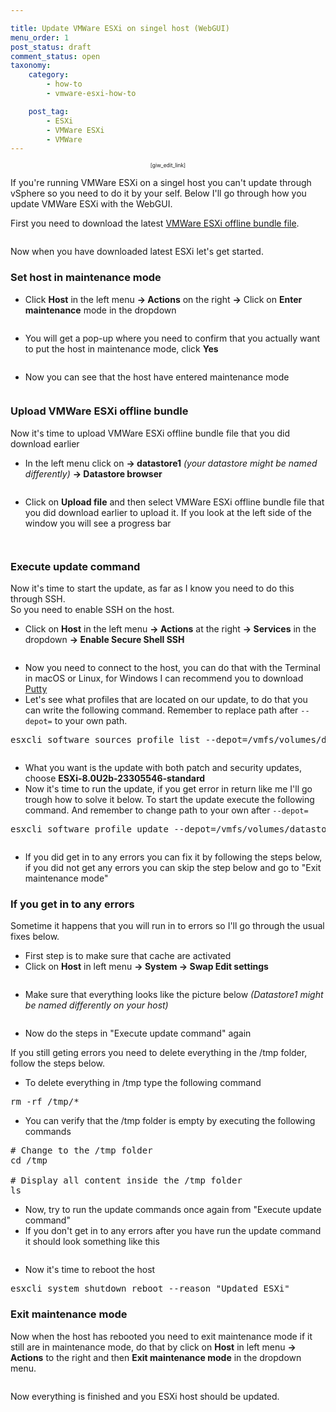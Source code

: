 ```yaml
---

title: Update VMWare ESXi on singel host (WebGUI)
menu_order: 1
post_status: draft
comment_status: open
taxonomy:
    category:
        - how-to
        - vmware-esxi-how-to

    post_tag:
        - ESXi
        - VMWare ESXi
        - VMWare
---
```



<p style="text-align: center;font-size: 0.6em">[giw_edit_link]</p>

If you're running VMWare ESXi on a singel host you can't update through vSphere so you need to do it by your self. Below I'll go through how you update VMWare ESXi with the WebGUI.  

First you need to download the latest [VMWare ESXi offline bundle file](https://customerconnect.vmware.com/downloads/details?downloadGroup=ESXI80U2B&productId=1345).
<!-- wp:image {"lightbox":{"enabled":true},"id":282,"sizeSlug":"medium","linkDestination":"none"} -->
<figure class="wp-block-image size-medium">
<img src="https://stolpe.io/wp-content/uploads/2024/03/01_update_esxi-300x83.png" alt="" class="wp-image-282"/>
</figure>
<!-- /wp:image -->
Now when you have downloaded latest ESXi let's get started.

### Set host in maintenance mode
* Click **Host** in the left menu **-> Actions** on the right **->** Click on **Enter maintenance** mode in the dropdown

<!-- wp:image {"lightbox":{"enabled":true},"id":293,"sizeSlug":"large","linkDestination":"none"} -->
<figure class="wp-block-image size-large">
<img src="https://stolpe.io/wp-content/uploads/2024/03/01_update_esxi_webgui-1024x433.png" alt="" class="wp-image-293"/>
</figure>
<!-- /wp:image -->

* You will get a pop-up where you need to confirm that you actually want to put the host in maintenance mode, click **Yes**

<!-- wp:image {"lightbox":{"enabled":true},"id":294,"sizeSlug":"medium","linkDestination":"none"} -->
<figure class="wp-block-image size-medium">
<img src="https://stolpe.io/wp-content/uploads/2024/03/02_update_esxi_webgui-300x151.png" alt="" class="wp-image-294"/>
</figure>
<!-- /wp:image -->

* Now you can see that the host have entered maintenance mode

<!-- wp:image {"lightbox":{"enabled":true},"id":299,"sizeSlug":"large","linkDestination":"none"} -->
<figure class="wp-block-image size-large">
<img src="https://stolpe.io/wp-content/uploads/2024/03/03_update_esxi_webgui-1024x316.png" alt="" class="wp-image-299"/>
</figure>
<!-- /wp:image -->

### Upload VMWare ESXi offline bundle
Now it's time to upload VMWare ESXi offline bundle file that you did download earlier
* In the left menu click on **-> datastore1** _(your datastore might be named differently)_ **-> Datastore browser**

<!-- wp:image {"lightbox":{"enabled":true},"id":301,"sizeSlug":"medium","linkDestination":"none"} -->
<figure class="wp-block-image size-medium">
<img src="https://stolpe.io/wp-content/uploads/2024/03/04_update_esxi_webgui-300x189.png" alt="" class="wp-image-301"/>
</figure>
<!-- /wp:image -->

* Click on **Upload file** and then select VMWare ESXi offline bundle file that you did download earlier to upload it. If you look at the left side of the window you will see a progress bar

<!-- wp:image {"lightbox":{"enabled":true},"id":302,"sizeSlug":"large","linkDestination":"none"} -->
<figure class="wp-block-image size-large">
<img src="https://stolpe.io/wp-content/uploads/2024/03/05_update_esxi_webgui-1024x422.png" alt="" class="wp-image-302"/>
</figure>
<!-- /wp:image -->

<!-- wp:image {"lightbox":{"enabled":true},"id":303,"sizeSlug":"large","linkDestination":"none"} -->
<figure class="wp-block-image size-large">
<img src="https://stolpe.io/wp-content/uploads/2024/03/06_update_esxi_webgui-1024x74.png" alt="" class="wp-image-303"/>
</figure>
<!-- /wp:image -->

### Execute update command
Now it's time to start the update, as far as I know you need to do this through SSH.  
So you need to enable SSH on the host.

* Click on **Host** in the left menu **-> Actions** at the right **-> Services** in the dropdown **-> Enable Secure Shell SSH**

<!-- wp:image {"lightbox":{"enabled":true},"id":300,"sizeSlug":"large","linkDestination":"none"} -->
<figure class="wp-block-image size-large">
<img src="https://stolpe.io/wp-content/uploads/2024/03/00_update_esxi_webgui-1024x433.png" alt="" class="wp-image-300"/>
</figure>
<!-- /wp:image -->

* Now you need to connect to the host, you can do that with the Terminal in macOS or Linux, for Windows I can recommend you to download </span><a style="font-size: revert;" href="https://www.chiark.greenend.org.uk/~sgtatham/putty/">Putty</a>
* Let's see what profiles that are located on our update, to do that you can write the following command. Remember to replace path after `--depot=` to your own path.

<!-- wp:enlighter/codeblock {"language":"shell"} -->
<pre class="EnlighterJSRAW" data-enlighter-language="shell" data-enlighter-theme="" data-enlighter-highlight="" data-enlighter-linenumbers="" data-enlighter-lineoffset="" data-enlighter-title="" data-enlighter-group="">
esxcli software sources profile list --depot=/vmfs/volumes/datastore1/Update/VMware-ESXi-8.0U2b-23305546-depot.zip
</pre>
<!-- /wp:enlighter/codeblock -->

<!-- wp:image {"lightbox":{"enabled":true},"id":304,"sizeSlug":"large","linkDestination":"none"} -->
<figure class="wp-block-image size-large">
<img src="https://stolpe.io/wp-content/uploads/2024/03/02_update_esxi-1024x125.png" alt="" class="wp-image-304"/>
</figure>
<!-- /wp:image -->

* What you want is the update with both patch and security updates, choose **ESXi-8.0U2b-23305546-standard**
* Now it's time to run the update, if you get error in return like me I'll go trough how to solve it below. To start the update execute the following command. And remember to change path to your own after `--depot=`

<!-- wp:enlighter/codeblock {"language":"shell"} -->
<pre class="EnlighterJSRAW" data-enlighter-language="shell" data-enlighter-theme="" data-enlighter-highlight="" data-enlighter-linenumbers="" data-enlighter-lineoffset="" data-enlighter-title="" data-enlighter-group="">
esxcli software profile update --depot=/vmfs/volumes/datastore1/Update/VMware-ESXi-8.0U2b-23305546-depot.zip --profile=ESXi-8.0U2b-23305546-standard
</pre>
<!-- /wp:enlighter/codeblock -->

<!-- wp:image {"lightbox":{"enabled":true},"id":305,"sizeSlug":"large","linkDestination":"none"} -->
<figure class="wp-block-image size-large">
<img src="https://stolpe.io/wp-content/uploads/2024/03/03_update_esxi-1024x89.png" alt="" class="wp-image-305"/>
</figure>
<!-- /wp:image -->

* If you did get in to any errors you can fix it by following the steps below, if you did not get any errors you can skip the step below and go to "Exit maintenance mode"

### If you get in to any errors
Sometime it happens that you will run in to errors so I'll go through the usual fixes below.

* First step is to make sure that cache are activated
* Click on **Host** in left menu **-> System -> Swap Edit settings**

<!-- wp:image {"lightbox":{"enabled":true},"id":312,"sizeSlug":"large","linkDestination":"none"} -->
<figure class="wp-block-image size-large">
<img src="https://stolpe.io/wp-content/uploads/2024/03/07_update_esxi_webgui-1024x319.png" alt="" class="wp-image-312"/>
</figure>
<!-- /wp:image -->

* Make sure that everything looks like the picture below _(Datastore1 might be named differently on your host)_

<!-- wp:image {"lightbox":{"enabled":true},"id":313,"sizeSlug":"medium","linkDestination":"none"} -->
<figure class="wp-block-image size-medium">
<img src="https://stolpe.io/wp-content/uploads/2024/03/08_update_esxi_webgui-300x174.png" alt="" class="wp-image-313"/>
</figure>
<!-- /wp:image -->

* Now do the steps in "Execute update command" again

If you still geting errors you need to delete everything in the /tmp folder, follow the steps below.

* To delete everything in /tmp type the following command

<!-- wp:enlighter/codeblock {"language":"shell"} -->
<pre class="EnlighterJSRAW" data-enlighter-language="shell" data-enlighter-theme="" data-enlighter-highlight="" data-enlighter-linenumbers="" data-enlighter-lineoffset="" data-enlighter-title="" data-enlighter-group="">
rm -rf /tmp/*
</pre>
<!-- /wp:enlighter/codeblock -->

* You can verify that the /tmp folder is empty by executing the following commands

<!-- wp:enlighter/codeblock {"language":"shell"} -->
<pre class="EnlighterJSRAW" data-enlighter-language="shell" data-enlighter-theme="" data-enlighter-highlight="" data-enlighter-linenumbers="" data-enlighter-lineoffset="" data-enlighter-title="" data-enlighter-group="">
# Change to the /tmp folder
cd /tmp

# Display all content inside the /tmp folder
ls
</pre>
<!-- /wp:enlighter/codeblock -->

* Now, try to run the update commands once again from "Execute update command"
* If you don't get in to any errors after you have run the update command it should look something like this

<!-- wp:image {"lightbox":{"enabled":true},"id":311,"sizeSlug":"large","linkDestination":"none"} -->
<figure class="wp-block-image size-large">
<img src="https://stolpe.io/wp-content/uploads/2024/03/04_update_esxi-1024x658.png" alt="" class="wp-image-311"/>
</figure>
<!-- /wp:image -->

* Now it's time to reboot the host

<!-- wp:enlighter/codeblock {"language":"shell"} -->
<pre class="EnlighterJSRAW" data-enlighter-language="shell" data-enlighter-theme="" data-enlighter-highlight="" data-enlighter-linenumbers="" data-enlighter-lineoffset="" data-enlighter-title="" data-enlighter-group="">
esxcli system shutdown reboot --reason "Updated ESXi"
</pre>
<!-- /wp:enlighter/codeblock -->

### Exit maintenance mode
Now when the host has rebooted you need to exit maintenance mode if it still are in maintenance mode, do that by click on **Host** in left menu **-> Actions** to the right and then **Exit maintenance mode** in the dropdown menu.

<!-- wp:image {"lightbox":{"enabled":true},"id":325,"sizeSlug":"large","linkDestination":"none"} -->
<figure class="wp-block-image size-large">
<img src="https://stolpe.io/wp-content/uploads/2024/03/09_update_esxi_webgui-1024x385.png" alt="" class="wp-image-325"/>
</figure>
<!-- /wp:image -->

Now everything is finished and you ESXi host should be updated.